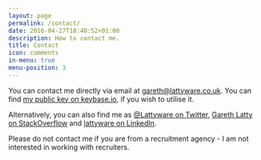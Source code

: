 ```yaml
---
layout: page
permalink: /contact/
date: 2016-04-27T18:40:52+01:00
description: How to contact me.
title: Contact
icon: comments
in-menu: true
menu-position: 3
---
```


You can contact me directly via email at [gareth@lattyware.co.uk][email]. You can find [my public key on keybase.io][keybase], if you wish to utilise it.

Alternatively, you can also find me as [@Lattyware on Twitter][twitter], [Gareth Latty on StackOverflow][stackoverflow] and [lattyware on LinkedIn][linkedin].

Please do not contact me if you are from a recruitment agency - I am not interested in working with recruiters.

[email]: mailto:gareth@lattyware.co.uk
[keybase]: https://keybase.io/latty
[twitter]: https://twitter.com/lattyware
[stackoverflow]: https://stackoverflow.com/users/722121/gareth-latty
[linkedin]: https://www.linkedin.com/in/lattyware
